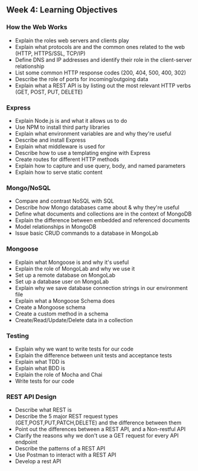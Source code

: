 ## Week 4: Learning Objectives 

### How the Web Works 

- Explain the roles web servers and clients play
- Explain what protocols are and the common ones related to the web (HTTP, HTTPS/SSL, TCP/IP)
- Define DNS and IP addresses and identify their role in the client-server relationship
- List some common HTTP response codes (200, 404, 500, 400, 302)
- Describe the role of ports for incoming/outgoing data
- Explain what a REST API is by listing out the most relevant HTTP verbs (GET, POST, PUT, DELETE)

### Express

- Explain Node.js is and what it allows us to do
- Use NPM to install third party libraries 
- Explain what environment variables are and why they're useful
- Describe and install Express
- Explain what middleware is used for
- Describe how to use a templating engine with Express
- Create routes for different HTTP methods
- Explain how to capture and use query, body, and named parameters
- Explain how to serve static content

### Mongo/NoSQL

- Compare and contrast NoSQL with SQL
- Describe how Mongo databases came about & why they're useful
- Define what documents and collections are in the context of MongoDB
- Explain the difference between embedded and referenced documents
- Model relationships in MongoDB
- Issue basic CRUD commands to a database in MongoLab

### Mongoose 

- Explain what Mongoose is and why it's useful
- Explain the role of MongoLab and why we use it
- Set up a remote database on MongoLab
- Set up a database user on MongoLab
- Explain why we save database connection strings in our environment file
- Explain what a Mongoose Schema does
- Create a Mongoose schema
- Create a custom method in a schema
- Create/Read/Update/Delete data in a collection

### Testing

- Explain why we want to write tests for our code
- Explain the difference between unit tests and acceptance tests
- Explain what TDD is
- Explain what BDD is
- Explain the role of Mocha and Chai
- Write tests for our code

### REST API Design
- Describe what REST is
- Describe the 5 major REST request types (GET,POST,PUT,PATCH,DELETE) and the difference between them
- Point out the differences between a REST API, and a Non-restful API
- Clarify the reasons why we don't use a GET request for every API endpoint
- Describe the patterns of a REST API
- Use Postman to interact with a REST API
- Develop a rest API
